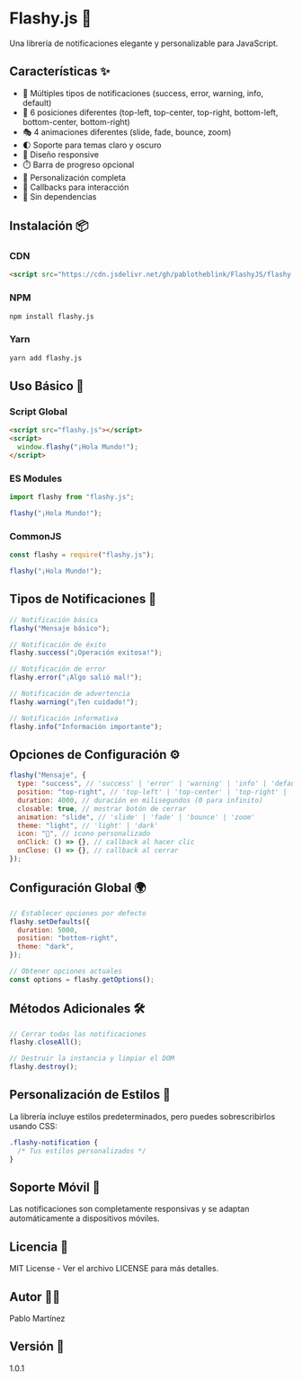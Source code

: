 # Flashy.js 🚀

Una librería de notificaciones elegante y personalizable para JavaScript.

## Características ✨

- 🎨 Múltiples tipos de notificaciones (success, error, warning, info, default)
- 🎯 6 posiciones diferentes (top-left, top-center, top-right, bottom-left, bottom-center, bottom-right)
- 🎭 4 animaciones diferentes (slide, fade, bounce, zoom)
- 🌓 Soporte para temas claro y oscuro
- 📱 Diseño responsive
- ⏱️ Barra de progreso opcional
- 🔄 Personalización completa
- 🎯 Callbacks para interacción
- 🚀 Sin dependencias

## Instalación 📦

### CDN

```html
<script src="https://cdn.jsdelivr.net/gh/pablotheblink/FlashyJS/flashy.js"></script>
```

### NPM

```bash
npm install flashy.js
```

### Yarn

```bash
yarn add flashy.js
```

## Uso Básico 🚀

### Script Global

```html
<script src="flashy.js"></script>
<script>
  window.flashy("¡Hola Mundo!");
</script>
```

### ES Modules

```javascript
import flashy from "flashy.js";

flashy("¡Hola Mundo!");
```

### CommonJS

```javascript
const flashy = require("flashy.js");

flashy("¡Hola Mundo!");
```

## Tipos de Notificaciones 🎨

```javascript
// Notificación básica
flashy("Mensaje básico");

// Notificación de éxito
flashy.success("¡Operación exitosa!");

// Notificación de error
flashy.error("¡Algo salió mal!");

// Notificación de advertencia
flashy.warning("¡Ten cuidado!");

// Notificación informativa
flashy.info("Información importante");
```

## Opciones de Configuración ⚙️

```javascript
flashy("Mensaje", {
  type: "success", // 'success' | 'error' | 'warning' | 'info' | 'default'
  position: "top-right", // 'top-left' | 'top-center' | 'top-right' | 'bottom-left' | 'bottom-center' | 'bottom-right'
  duration: 4000, // duración en milisegundos (0 para infinito)
  closable: true, // mostrar botón de cerrar
  animation: "slide", // 'slide' | 'fade' | 'bounce' | 'zoom'
  theme: "light", // 'light' | 'dark'
  icon: "🎉", // icono personalizado
  onClick: () => {}, // callback al hacer clic
  onClose: () => {}, // callback al cerrar
});
```

## Configuración Global 🌍

```javascript
// Establecer opciones por defecto
flashy.setDefaults({
  duration: 5000,
  position: "bottom-right",
  theme: "dark",
});

// Obtener opciones actuales
const options = flashy.getOptions();
```

## Métodos Adicionales 🛠️

```javascript
// Cerrar todas las notificaciones
flashy.closeAll();

// Destruir la instancia y limpiar el DOM
flashy.destroy();
```

## Personalización de Estilos 🎨

La librería incluye estilos predeterminados, pero puedes sobrescribirlos usando CSS:

```css
.flashy-notification {
  /* Tus estilos personalizados */
}
```

## Soporte Móvil 📱

Las notificaciones son completamente responsivas y se adaptan automáticamente a dispositivos móviles.

## Licencia 📄

MIT License - Ver el archivo LICENSE para más detalles.

## Autor 👨‍💻

Pablo Martínez

## Versión 📌

1.0.1
